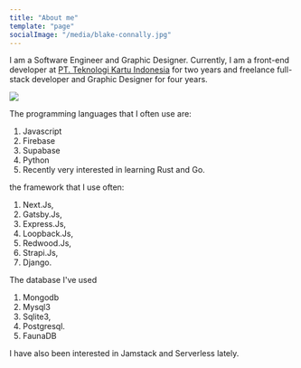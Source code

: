 ```yaml
---
title: "About me"
template: "page"
socialImage: "/media/blake-connally.jpg"
---
```


I am a Software Engineer and Graphic Designer. Currently, I am a front-end developer at [PT. Teknologi Kartu Indonesia](https://solusinegeri.com) for two years and freelance full-stack developer and Graphic Designer for four years.

<!-- ![Donec eu libero sit amet quam egestas semper. Aenean ultricies mi vitae est. Mauris placerat eleifend leo. Quisque sit amet est et sapien ullamcorper pharetra. Vestibulum erat wisi, condimentum sed, commodo vitae, ornare sit amet, wisi.](/media/blake-connally.jpg) -->

![ ](/media/blake-connally.jpg)

<!-- *Donec eu libero sit amet quam egestas semper. Aenean ultricies mi vitae est. Mauris placerat eleifend leo. Quisque sit amet est et sapien ullamcorper pharetra. Vestibulum erat wisi, condimentum sed, commodo vitae, ornare sit amet, wisi.* -->

The programming languages that I often use are:
1. Javascript
2. Firebase
3. Supabase
4. Python
5. Recently very interested in learning Rust and Go.

the framework that I use often:
1. Next.Js,
2. Gatsby.Js,
3. Express.Js,
4. Loopback.Js,
5. Redwood.Js,
6. Strapi.Js,
7. Django.

The database I've used
1. Mongodb
2. Mysql3
3. Sqlite3,
4. Postgresql.
5. FaunaDB

I have also been interested in Jamstack and Serverless lately.
